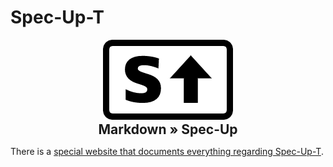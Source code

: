 # Spec-Up-T

<div align="center">

<img src="./static/specup_logo.png">

<h2 style="display: block; margin: 0 auto; text-align: center;">Markdown » Spec-Up</h2>
</div>

There is a [special website that documents everything regarding Spec-Up-T](https://trustoverip.github.io/spec-up-t-website/).
